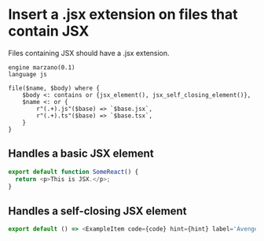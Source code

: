 # Insert a .jsx extension on files that contain JSX

Files containing JSX should have a .jsx extension.

```grit
engine marzano(0.1)
language js

file($name, $body) where {
    $body <: contains or {jsx_element(), jsx_self_closing_element()},
    $name <: or {
        r"(.+).js"($base) => `$base.jsx`,
        r"(.+).ts"($base) => `$base.tsx`,
    }
}
```

## Handles a basic JSX element

```js
export default function SomeReact() {
  return <p>This is JSX.</p>;
}
```

## Handles a self-closing JSX element

```js
export default () => <ExampleItem code={code} hint={hint} label='Avengers Example' />;
```
